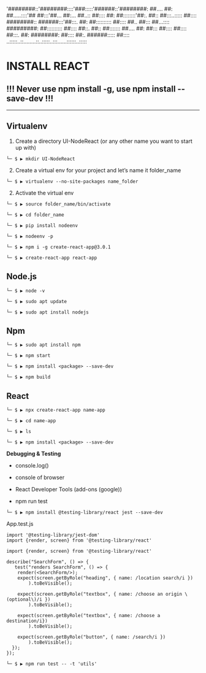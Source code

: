 

'########::'########::::'###:::::'######::'########:
 ##.... ##: ##.....::::'## ##:::'##... ##:... ##..::
 ##:::: ##: ##::::::::'##:. ##:: ##:::..::::: ##::::
 ########:: ######:::'##:::. ##: ##:::::::::: ##::::
 ##.. ##::: ##...:::: #########: ##:::::::::: ##::::
 ##::. ##:: ##::::::: ##.... ##: ##::: ##:::: ##::::
 ##:::. ##: ########: ##:::: ##:. ######::::: ##::::
..:::::..::........::..:::::..:::......::::::..:::::


# INSTALL REACT


## !!! Never use npm install -g, use npm install --save-dev !!!

---

## Virtualenv

1. Create a directory UI-NodeReact (or any other name you want to start up with)

`└─ $ ▶ mkdir UI-NodeReact`

2. Create a virtual env for your project and let’s name it folder_name

`└─ $ ▶ virtualenv --no-site-packages name_folder`

2. Activate the virtual env

`└─ $ ▶ source folder_name/bin/activate`

`└─ $ ▶ cd folder_name`

`└─ $ ▶ pip install nodeenv`

`└─ $ ▶ nodeenv -p`

`└─ $ ▶ npm i -g create-react-app@3.0.1`

`└─ $ ▶ create-react-app react-app`


## Node.js

`└─ $ ▶ node -v`

`└─ $ ▶ sudo apt update`

`└─ $ ▶ sudo apt install nodejs`


## Npm

`└─ $ ▶ sudo apt install npm`

`└─ $ ▶ npm start`

`└─ $ ▶ npm install <package> --save-dev`

`└─ $ ▶ npm build`


## React

`└─ $ ▶ npx create-react-app name-app`

`└─ $ ▶ cd name-app`

`└─ $ ▶ ls`

`└─ $ ▶ npm install <package> --save-dev`


**Debugging & Testing**

- console.log()

- console of browser

- React Developer Tools (add-ons (google))

- npm run test


`└─ $ ▶ npm install @testing-library/react jest --save-dev`

App.test.js

```
import '@testing-library/jest-dom'
import {render, screen} from '@testing-library/react'
```

```
import {render, screen} from '@testing-library/react'

describe("SearchForm", () => {
   test("renders SearchForm", () => {
    render(<SearchForm/>);
    expect(screen.getByRole("heading", { name: /location search/i })
        ).toBeVisible();
        
    expect(screen.getByRole("textbox", { name: /choose an origin \(optional\)/i })
        ).toBeVisible();

    expect(screen.getByRole("textbox", { name: /choose a destination/i})
        ).toBeVisible();
        
    expect(screen.getByRole("button", { name: /search/i })
        ).toBeVisible();
  });
});
```

`└─ $ ▶ npm run test -- -t 'utils'`
